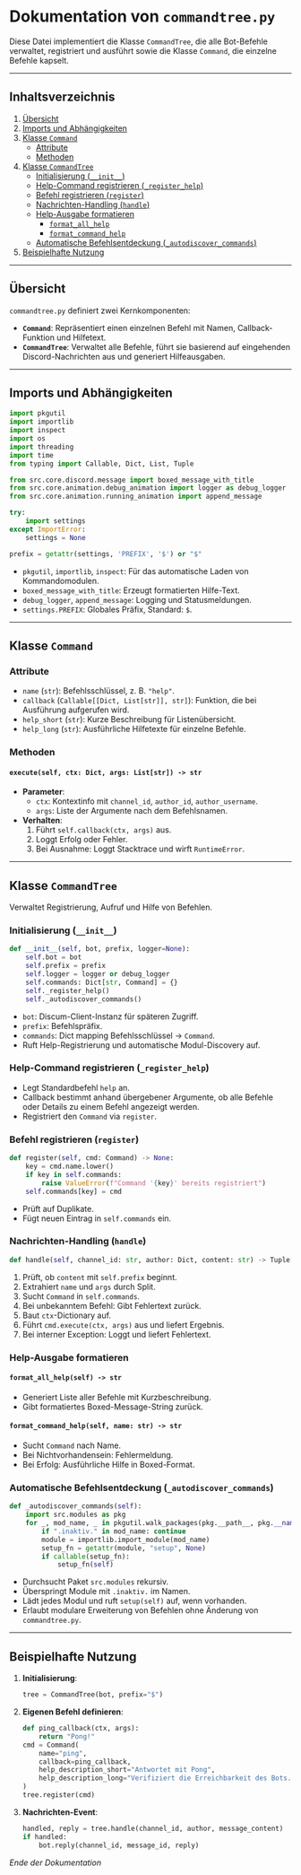 # Dokumentation von `commandtree.py`

Diese Datei implementiert die Klasse `CommandTree`, die alle Bot-Befehle verwaltet, registriert und ausführt sowie die Klasse `Command`, die einzelne Befehle kapselt.

---

## Inhaltsverzeichnis

1. [Übersicht](#übersicht)
2. [Imports und Abhängigkeiten](#imports-und-abhängigkeiten)
3. [Klasse `Command`](#klasse-command)
   - [Attribute](#command-attribute)
   - [Methoden](#command-methoden)
4. [Klasse `CommandTree`](#klasse-commandtree)
   - [Initialisierung (`__init__`)](#initialisierung-init)
   - [Help-Command registrieren (`_register_help`)](#help-command-registrieren-_register_help)
   - [Befehl registrieren (`register`)](#befehl-registrieren-register)
   - [Nachrichten-Handling (`handle`)](#nachrichten-handling-handle)
   - [Help-Ausgabe formatieren](#help-ausgabe-formatieren)
     - [`format_all_help`](#format_all_help)
     - [`format_command_help`](#format_command_help)
   - [Automatische Befehlsentdeckung (`_autodiscover_commands`)](#automatische-befehlsentdeckung-_autodiscover_commands)
5. [Beispielhafte Nutzung](#beispielhafte-nutzung)

---

## Übersicht

`commandtree.py` definiert zwei Kernkomponenten:

- **`Command`**: Repräsentiert einen einzelnen Befehl mit Namen, Callback-Funktion und Hilfetext.
- **`CommandTree`**: Verwaltet alle Befehle, führt sie basierend auf eingehenden Discord-Nachrichten aus und generiert Hilfeausgaben.

---

## Imports und Abhängigkeiten

```python
import pkgutil
import importlib
import inspect
import os
import threading
import time
from typing import Callable, Dict, List, Tuple

from src.core.discord.message import boxed_message_with_title
from src.core.animation.debug_animation import logger as debug_logger
from src.core.animation.running_animation import append_message

try:
    import settings
except ImportError:
    settings = None

prefix = getattr(settings, 'PREFIX', '$') or "$"
```

- `pkgutil`, `importlib`, `inspect`: Für das automatische Laden von Kommandomodulen.
- `boxed_message_with_title`: Erzeugt formatierten Hilfe-Text.
- `debug_logger`, `append_message`: Logging und Statusmeldungen.
- `settings.PREFIX`: Globales Präfix, Standard: `$`.

---

## Klasse `Command`

### Attribute

- `name` (`str`): Befehlsschlüssel, z. B. `"help"`.
- `callback` (`Callable[[Dict, List[str]], str]`): Funktion, die bei Ausführung aufgerufen wird.
- `help_short` (`str`): Kurze Beschreibung für Listenübersicht.
- `help_long` (`str`): Ausführliche Hilfetexte für einzelne Befehle.

### Methoden

#### `execute(self, ctx: Dict, args: List[str]) -> str`

- **Parameter**:
  - `ctx`: Kontextinfo mit `channel_id`, `author_id`, `author_username`.
  - `args`: Liste der Argumente nach dem Befehlsnamen.
- **Verhalten**:
  1. Führt `self.callback(ctx, args)` aus.
  2. Loggt Erfolg oder Fehler.
  3. Bei Ausnahme: Loggt Stacktrace und wirft `RuntimeError`.

---

## Klasse `CommandTree`

Verwaltet Registrierung, Aufruf und Hilfe von Befehlen.

### Initialisierung (`__init__`)

```python
def __init__(self, bot, prefix, logger=None):
    self.bot = bot
    self.prefix = prefix
    self.logger = logger or debug_logger
    self.commands: Dict[str, Command] = {}
    self._register_help()
    self._autodiscover_commands()
```

- `bot`: Discum-Client-Instanz für späteren Zugriff.
- `prefix`: Befehlspräfix.
- `commands`: Dict mapping Befehlsschlüssel → `Command`.
- Ruft Help-Registrierung und automatische Modul-Discovery auf.

### Help-Command registrieren (`_register_help`)

- Legt Standardbefehl `help` an.
- Callback bestimmt anhand übergebener Argumente, ob alle Befehle oder Details zu einem Befehl angezeigt werden.
- Registriert den `Command` via `register`.

### Befehl registrieren (`register`)

```python
def register(self, cmd: Command) -> None:
    key = cmd.name.lower()
    if key in self.commands:
        raise ValueError(f"Command '{key}' bereits registriert")
    self.commands[key] = cmd
```

- Prüft auf Duplikate.
- Fügt neuen Eintrag in `self.commands` ein.

### Nachrichten-Handling (`handle`)

```python
def handle(self, channel_id: str, author: Dict, content: str) -> Tuple[bool, str]:
```

1. Prüft, ob `content` mit `self.prefix` beginnt.
2. Extrahiert `name` und `args` durch Split.
3. Sucht `Command` in `self.commands`.
4. Bei unbekanntem Befehl: Gibt Fehlertext zurück.
5. Baut `ctx`-Dictionary auf.
6. Führt `cmd.execute(ctx, args)` aus und liefert Ergebnis.
7. Bei interner Exception: Loggt und liefert Fehlertext.

### Help-Ausgabe formatieren

#### `format_all_help(self) -> str`

- Generiert Liste aller Befehle mit Kurzbeschreibung.
- Gibt formatiertes Boxed-Message-String zurück.

#### `format_command_help(self, name: str) -> str`

- Sucht `Command` nach Name.
- Bei Nichtvorhandensein: Fehlermeldung.
- Bei Erfolg: Ausführliche Hilfe in Boxed-Format.

### Automatische Befehlsentdeckung (`_autodiscover_commands`)

```python
def _autodiscover_commands(self):
    import src.modules as pkg
    for _, mod_name, _ in pkgutil.walk_packages(pkg.__path__, pkg.__name__ + "."):
        if ".inaktiv." in mod_name: continue
        module = importlib.import_module(mod_name)
        setup_fn = getattr(module, "setup", None)
        if callable(setup_fn):
            setup_fn(self)
```

- Durchsucht Paket `src.modules` rekursiv.
- Überspringt Module mit `.inaktiv.` im Namen.
- Lädt jedes Modul und ruft `setup(self)` auf, wenn vorhanden.
- Erlaubt modulare Erweiterung von Befehlen ohne Änderung von `commandtree.py`.

---

## Beispielhafte Nutzung

1. **Initialisierung**:
   ```python
   tree = CommandTree(bot, prefix="$")
   ```
2. **Eigenen Befehl definieren**:
   ```python
   def ping_callback(ctx, args):
       return "Pong!"
   cmd = Command(
       name="ping",
       callback=ping_callback,
       help_description_short="Antwortet mit Pong",
       help_description_long="Verifiziert die Erreichbarkeit des Bots."
   )
   tree.register(cmd)
   ```
3. **Nachrichten-Event**:
   ```python
   handled, reply = tree.handle(channel_id, author, message_content)
   if handled:
       bot.reply(channel_id, message_id, reply)
   ```

*Ende der Dokumentation*

